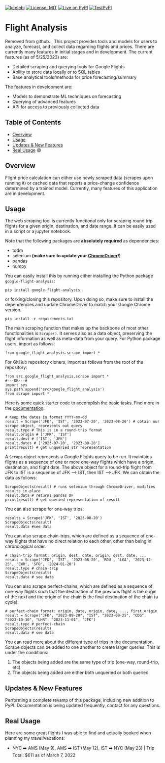 [![kcelebi](https://circleci.com/gh/celebi-pkg/flight-analysis.svg?style=svg)](https://circleci.com/gh/celebi-pkg/flight-analysis)
[![License: MIT](https://img.shields.io/badge/License-MIT-yellow.svg)](https://opensource.org/licenses/MIT)
[![Live on PyPI](https://img.shields.io/badge/PyPI-1.2.0-brightgreen)](https://pypi.org/project/google-flight-analysis/)
[![TestPyPI](https://img.shields.io/badge/PyPI-1.1.1--alpha.11-blue)](https://test.pypi.org/project/google-flight-analysis/1.1.1a11/)

# Flight Analysis
Removed from github..,
This project provides tools and models for users to analyze, forecast, and collect data regarding flights and prices. There are currently many features in initial stages and in development. The current features (as of 5/25/2023) are:

- Detailed scraping and querying tools for Google Flights
- Ability to store data locally or to SQL tables
- Base analytical tools/methods for price forecasting/summary

The features in development are:

- Models to demonstrate ML techniques on forecasting
- Querying of advanced features
- API for access to previously collected data

## Table of Contents
- [Overview](#Overview)
- [Usage](#usage)
- [Updates & New Features](#updates-&-new-features)
- [Real Usage](#real-usage) 😄


## Overview

Flight price calculation can either use newly scraped data (scrapes upon running it) or cached data that reports a price-change confidence determined by a trained model. Currently, many features of this application are in development.

## Usage

The web scraping tool is currently functional only for scraping round trip flights for a given origin, destination, and date range. It can be easily used in a script or a jupyter notebook.

Note that the following packages are **absolutely required** as dependencies:
- tqdm
- selenium **(make sure to update your [ChromeDriver](https://chromedriver.chromium.org)!)**
- pandas
- numpy

You can easily install this by running either installing the Python package `google-flight-analysis`:

	pip install google-flight-analysis

or forking/cloning this repository. Upon doing so, make sure to install the dependencies and update ChromeDriver to match your Google Chrome version.

	pip install -r requirements.txt


The main scraping function that makes up the backbone of most other functionalities is `Scrape()`. It serves also as a data object, preserving the flight information as well as meta-data from your query. For Python package users, import as follows:

	from google_flight_analysis.scrape import *

For GitHub repository cloners, import as follows from the root of the repository:

	from src.google_flight_analysis.scrape import *
	#---OR---#
	import sys
	sys.path.append('src/google_flight_analysis')
	from scrape import *


Here is some quick starter code to accomplish the basic tasks. Find more in the [documentation](https://kcelebi.github.io/flight-analysis/).

	# Keep the dates in format YYYY-mm-dd
	result = Scrape('JFK', 'IST', '2023-07-20', '2023-08-20') # obtain our scrape object, represents out query
	result.type # This is in a round-trip format
	result.origin # ['JFK', 'IST']
	result.dest # ['IST', 'JFK']
	result.dates # ['2023-07-20', '2023-08-20']
	print(result) # get unqueried str representation

A `Scrape` object represents a Google Flights query to be run. It maintains flights as a sequence of one or more one-way flights which have a origin, destination, and flight date. The above object for a round-trip flight from JFK to IST is a sequence of JFK --> IST, then IST --> JFK. We can obtain the data as follows:

	ScrapeObjects(result) # runs selenium through ChromeDriver, modifies results in-place
	result.data # returns pandas DF
	print(result) # get queried representation of result

You can also scrape for one-way trips:

	results = Scrape('JFK', 'IST', '2023-08-20')
	ScrapeObjects(result)
	result.data #see data

You can also scrape chain-trips, which are defined as a sequence of one-way flights that have no direct relation to each other, other than being in chronological order. 

	# chain-trip format: origin, dest, date, origin, dest, date, ...
	result = Scrape('JFK', 'IST', '2023-08-20', 'RDU', 'LGA', '2023-12-25', 'EWR', 'SFO', '2024-01-20')
	result.type # chain-trip
	ScrapeObjects(result)
	result.data # see data

You can also scrape perfect-chains, which are defined as a sequence of one-way flights such that the destination of the previous flight is the origin of the next and the origin of the chain is the final destination of the chain (a cycle).

	# perfect-chain format: origin, date, origin, date, ..., first_origin
	result = Scrape("JFK", "2023-09-20", "IST", "2023-09-25", "CDG", "2023-10-10", "LHR", "2023-11-01", "JFK")
	result.type # perfect-chain
	ScrapeObjects(result)
	result.data # see data

You can read more about the different type of trips in the documentation. Scrape objects can be added to one another to create larger queries. This is under the conditions:

1. The objects being added are the same type of trip (one-way, round-trip, etc)
2. The objects being added are either both unqueried or both queried

## Updates & New Features

Performing a complete revamp of this package, including new addition to PyPI. Documentation is being updated frequently, contact for any questions.


<!--
## Cache Data

The caching system for this application is mainly designed to make the loading of data more efficient. For the moment, this component of the application hasn't been designed well for the public to easily use so I would suggest that most people leave it alone, or fork the repository and modify some of the functions to create folders in the destinations that they would prefer. The key caching functions are:

- `cache_data`
- `load_cached`
- `iterative_caching`
- `clean_cache`
- `cache_condition`
- `check_cached`

All of these functions are clearly documented in the `scraping.py` file.
-->
<!--## To Do

- [x] Scrape data and clean it
- [x] Testing for scraping
- [x] Add scraping docs
- [ ] Split Airlines
- [ ] Add day of week as a feature
- [ ] Support for Day of booking!! ("Delayed by x hr")
- [ ] Detail most common airports and automatically cache
- [ ] Algorithm to check over multiple days and return summary
- [x] Determine caching method: wait for request and cache? periodically cache?
- [ ] Model for observing change in flight price
	- Predict how much it'll maybe change
- [ ] UI for showing flights that are 'perfect' to constraint / flights that are close to constraints, etc
- [ ] Caching/storing data, uses predictive model to estimate how good this is

-->
## Real Usage

Here are some great flights I was able to find and actually booked when planning my travel/vacations:

- NYC ➡️ AMS (May 9), AMS ➡️ IST (May 12), IST ➡️ NYC (May 23) | Trip Total: $611 as of March 7, 2022
